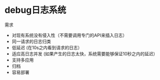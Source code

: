 # debug日志系统
需求
* 对现有系统没有侵入性（不需要调用专门的API来插入日志）
* 同一请求的日志归类
* 低延迟 (在10s之内看到请求的日志）
* 适应高日志并发 (如果产生的日志太快，系统需要能够保证10秒之内的延迟）
* 支持多应用
* 归档
* 容易部署

